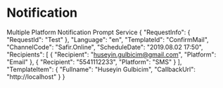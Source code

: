 # Notification
Multiple Platform Notification Prompt Service
{
  "RequestInfo": {
    "RequestId": "Test"
  },
  "Language": "en",
  "TemplateId": "ConfirmMail",
  "ChannelCode": "Safir.Online",
  "ScheduleDate": "2019.08.02 17:50",
  "Recipients": [
    {
      "Recipient": "huseyin.gulbicim@gmail.com",
      "Platform": "Email"
    },
    {
      "Recipient": "5541112233",
      "Platform": "SMS"
    }
  ],
  "TemplateItem": {
    "Fullname": "Huseyin Gulbicim",
    "CallbackUrl": "http://localhost"
  }
}
